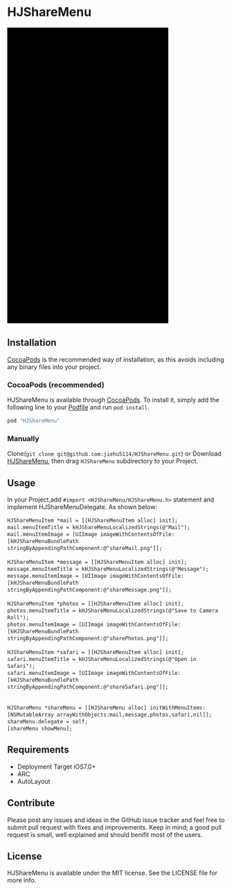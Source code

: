 # HJShareMenu

![iOS7 and later](images/ShareMenu.gif)


## Installation

[CocoaPods](http://cocoapods.org) is the recommended way of installation, as this avoids including any binary files into your project.

### CocoaPods (recommended)

HJShareMenu is available through [CocoaPods](http://cocoapods.org). To install
it, simply add the following line to your [Podfile](http://cocoapods.org/#get_started) and run `pod install`.

```ruby
pod "HJShareMenu"
```

### Manually

Clone(`git clone git@github.com:jiehu5114/HJShareMenu.git`) or  Download [HJShareMenu](https://github.com/jiehu5114/HJShareMenu/archive/master.zip), then drag `HJShareMenu` subdirectory to your Project.


## Usage

In your Project,add `#import <HJShareMenu/HJShareMenu.h>` statement and implement HJShareMenuDelegate. As shown below:

```Objc
HJShareMenuItem *mail = [[HJShareMenuItem alloc] init];
mail.menuItemTitle = kHJShareMenuLocalizedStrings(@"Mail");
mail.menuItemImage = [UIImage imageWithContentsOfFile:[kHJShareMenuBundlePath stringByAppendingPathComponent:@"shareMail.png"]];

HJShareMenuItem *message = [[HJShareMenuItem alloc] init];
message.menuItemTitle = kHJShareMenuLocalizedStrings(@"Message");
message.menuItemImage = [UIImage imageWithContentsOfFile:[kHJShareMenuBundlePath stringByAppendingPathComponent:@"shareMessage.png"]];

HJShareMenuItem *photos = [[HJShareMenuItem alloc] init];
photos.menuItemTitle = kHJShareMenuLocalizedStrings(@"Save to Camera Roll");
photos.menuItemImage = [UIImage imageWithContentsOfFile:[kHJShareMenuBundlePath stringByAppendingPathComponent:@"sharePhotos.png"]];

HJShareMenuItem *safari = [[HJShareMenuItem alloc] init];
safari.menuItemTitle = kHJShareMenuLocalizedStrings(@"Open in Safari");
safari.menuItemImage = [UIImage imageWithContentsOfFile:[kHJShareMenuBundlePath stringByAppendingPathComponent:@"shareSafari.png"]];


HJShareMenu *shareMenu = [[HJShareMenu alloc] initWithMenuItems:[NSMutableArray arrayWithObjects:mail,message,photos,safari,nil]];
shareMenu.delegate = self;
[shareMenu showMenu];

```

## Requirements

* Deployment Target iOS7.0+
* ARC
* AutoLayout


## Contribute

Please post any issues and ideas in the GitHub issue tracker and feel free to submit pull request with fixes and improvements. Keep in mind; a good pull request is small, well explained and should benifit most of the users.


## License

HJShareMenu is available under the MIT license. See the LICENSE file for more info.
